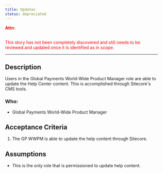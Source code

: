 ```yaml
---
title: Updates
status: depreciated
---
```


<font style="color:#ff0000">
<b>Attn:</b><br/><br/>

This story has not been completely discovered and still needs to be reviewed and updated once it is identified as in scope.
</font>

---

## Description
Users in the Global Payments World-Wide Product Manager role are able to update the Help Center content. This is accomplished through Sitecore's CMS tools.

### Who:
- Global Payments World-Wide Product Manager

## Acceptance Criteria
1. The GP WWPM is able to update the help content through Sitecore.

## Assumptions
- This is the only role that is permissioned to update help content.
